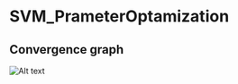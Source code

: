 # SVM_PrameterOptamization

## Convergence graph
![Alt text]([url](https://github.com/Rishabh4-2-2002/SVM_PrameterOptimization/blob/main/convergence%20graph.png) "Convergence graph")
